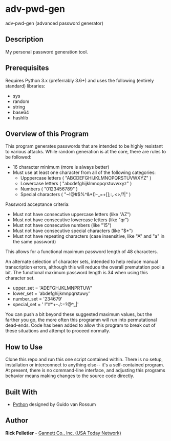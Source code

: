 # adv-pwd-gen
adv-pwd-gen (advanced password generator)

## Description

My personal password generation tool.

## Prerequisites

Requires Python 3.x (preferrably 3.6+) and uses the following (entirely standard) libraries:
* sys
* random
* string
* base64
* hashlib

## Overview of this Program

This program generates passwords that are intended to be highly resistant to various attacks. While random generation is at the core, there are rules to be followed:

- 16 character minimum (more is always better)
- Must use at least one character from all of the following categories:
  - Upppercase letters ( "ABCDEFGHIJKLMNOPQRSTUVWXYZ" )
  - Lowercase letters ( "abcdefghijklmnopqrstuvwxyz" )
  - Numbers ( "0123456789" )
  - Special characters ( "~!@#$%^&*()-_=+[];:,.<>/?\|" )

Password acceptance criteria:
- Must not have consecutive uppercase letters (like "AZ")
- Must not have consecutive lowercase letters (like "qr")
- Must not have consecutive numbers (like "15")
- Must not have consecutive special characters (like "$*")
- Must not have repeating characters (case insensitive, like "A" and "a" in the same password)

This allows for a functional maximum password length of 48 characters.

An alternate selection of character sets, intended to help reduce manual transcription errors, although this will reduce the overall premutation pool a bit. The functional maximum password length is 34 when using this character set.

- upper_set = 'ADEFGHJKLMNPRTUW'
- lower_set = 'abdefghijkmnpqrstuwy'
- number_set = '234679'
- special_set = ' !"#*+-./:=?@^_|'

You can push a bit beyond these suggested maximum values, but the farther you go, the more often this programm will run into permutational dead-ends. Code has been added to allow this program to break out of these situations and attempt to proceed normally.

## How to Use

Clone this repo and run this one script contained within. There is no setup, installation or interconnect to anything else-- it's a self-contained program. At present, there is no command-line interface, and adjusting this programs behavior means making changes to the source code directly.

## Built With

* [Python](https://www.python.org) designed by Guido van Rossum

## Author

**Rick Pelletier** - [Gannett Co., Inc. (USA Today Network)](https://www.usatoday.com/)
